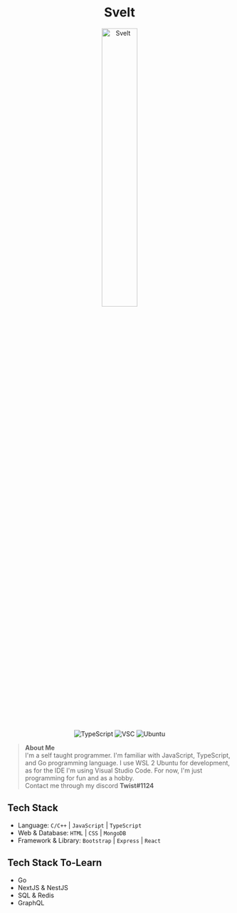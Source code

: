 <h1 align="center">Svelt</h1>
<p align="center">
    <a href="https://github.com/sveltie/Miyuki">
        <img src="https://pa1.narvii.com/6691/dc0225220c6baae20f611a10e31d34789cbf3ae7_hq.gif" alt="Svelt" width="40%">
    </a>
    <p align="center">
        <img alt="TypeScript" src="https://img.shields.io/badge/TypeScript-007ACC?style=flat&logo=typescript&logoColor=white">
        <img alt="VSC" src="https://img.shields.io/badge/Visual_Studio_Code-0078D4?style=flat&logo=visual%20studio%20code&logoColor=white">
        <img alt="Ubuntu" src="https://img.shields.io/badge/WSL Ubuntu-E95420?style=flat&logo=ubuntu&logoColor=white">
        <br />
    </p>
</p>

>__**About Me**__  
> I'm a self taught programmer. I'm familiar with JavaScript, TypeScript, and Go programming language. I use WSL 2 Ubuntu for development, as for the IDE I'm using Visual Studio Code. For now, I'm just programming for fun and as a hobby.
> <br />
> Contact me through my discord **Twist#1124**

## Tech Stack
* Language: `C/C++` | `JavaScript` | `TypeScript`
* Web & Database: `HTML` | `CSS` | `MongoDB`
* Framework & Library: `Bootstrap` | `Express` | `React`

## Tech Stack To-Learn
- Go
- NextJS & NestJS
- SQL & Redis
- GraphQL
